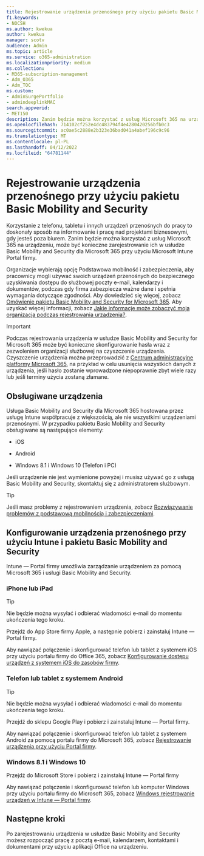 ```yaml
---
title: Rejestrowanie urządzenia przenośnego przy użyciu pakietu Basic Mobility and Security
f1.keywords:
- NOCSH
ms.author: kwekua
author: kwekua
manager: scotv
audience: Admin
ms.topic: article
ms.service: o365-administration
ms.localizationpriority: medium
ms.collection:
- M365-subscription-management
- Adm_O365
- Adm_TOC
ms.custom:
- AdminSurgePortfolio
- admindeeplinkMAC
search.appverid:
- MET150
description: Zanim będzie można korzystać z usług Microsoft 365 na urządzeniu, może być konieczne zarejestrowanie ich w usłudze Basic Mobility and Security dla Microsoft 365.
ms.openlocfilehash: 714102cf252e4dc483794f4e4280420256bfb0c3
ms.sourcegitcommit: ac0ae5c2888e2b323e36bad041a4abef196c9c96
ms.translationtype: MT
ms.contentlocale: pl-PL
ms.lasthandoff: 04/12/2022
ms.locfileid: "64781144"
---
```

# <a name="enroll-your-mobile-device-using-basic-mobility-and-security"></a>Rejestrowanie urządzenia przenośnego przy użyciu pakietu Basic Mobility and Security

Korzystanie z telefonu, tabletu i innych urządzeń przenośnych do pracy to doskonały sposób na informowanie i pracę nad projektami biznesowymi, gdy jesteś poza biurem. Zanim będzie można korzystać z usług Microsoft 365 na urządzeniu, może być konieczne zarejestrowanie ich w usłudze Basic Mobility and Security dla Microsoft 365 przy użyciu Microsoft Intune Portal firmy.

Organizacje wybierają opcję Podstawowa mobilność i zabezpieczenia, aby pracownicy mogli używać swoich urządzeń przenośnych do bezpiecznego uzyskiwania dostępu do służbowej poczty e-mail, kalendarzy i dokumentów, podczas gdy firma zabezpiecza ważne dane i spełnia wymagania dotyczące zgodności. Aby dowiedzieć się więcej, zobacz [Omówienie pakietu Basic Mobility and Security for Microsoft 365](overview.md). Aby uzyskać więcej informacji, zobacz [Jakie informacje może zobaczyć moja organizacja podczas rejestrowania urządzenia?](/intune-user-help/what-info-can-your-company-see-when-you-enroll-your-device-in-intune).

> [!IMPORTANT]
> Podczas rejestrowania urządzenia w usłudze Basic Mobility and Security for Microsoft 365 może być konieczne skonfigurowanie hasła wraz z zezwoleniem organizacji służbowej na czyszczenie urządzenia. Czyszczenie urządzenia można przeprowadzić z <a href="https://go.microsoft.com/fwlink/p/?linkid=2024339" target="_blank">Centrum administracyjne platformy Microsoft 365</a>, na przykład w celu usunięcia wszystkich danych z urządzenia, jeśli hasło zostanie wprowadzone niepoprawnie zbyt wiele razy lub jeśli terminy użycia zostaną złamane.

## <a name="supported-devices"></a>Obsługiwane urządzenia

Usługa Basic Mobility and Security dla Microsoft 365 hostowana przez usługę Intune współpracuje z większością, ale nie wszystkimi urządzeniami przenośnymi. W przypadku pakietu Basic Mobility and Security obsługiwane są następujące elementy:

- iOS

- Android

- Windows 8.1 i Windows 10 (Telefon i PC)

Jeśli urządzenie nie jest wymienione powyżej i musisz używać go z usługą Basic Mobility and Security, skontaktuj się z administratorem służbowym.

> [!TIP]
> Jeśli masz problemy z rejestrowaniem urządzenia, zobacz [Rozwiązywanie problemów z podstawową mobilnością i zabezpieczeniami](troubleshoot.md).

## <a name="set-up-your-mobile-device-with-intune-and-basic-mobility-and-security"></a>Konfigurowanie urządzenia przenośnego przy użyciu Intune i pakietu Basic Mobility and Security

Intune — Portal firmy umożliwia zarządzanie urządzeniem za pomocą Microsoft 365 i usługi Basic Mobility and Security.

### <a name="iphone-or-ipad"></a>iPhone lub iPad

> [!TIP]
> Nie będzie można wysyłać i odbierać wiadomości e-mail do momentu ukończenia tego kroku.

Przejdź do App Store firmy Apple, a następnie pobierz i zainstaluj Intune — Portal firmy.

Aby nawiązać połączenie i skonfigurować telefon lub tablet z systemem iOS przy użyciu portalu firmy do Office 365, zobacz [Konfigurowanie dostępu urządzeń z systemem iOS do zasobów firmy](/mem/intune/user-help/enroll-your-device-in-intune-ios).

### <a name="android-phone-or-tablet"></a>Telefon lub tablet z systemem Android

> [!TIP]
> Nie będzie można wysyłać i odbierać wiadomości e-mail do momentu ukończenia tego kroku.

Przejdź do sklepu Google Play i pobierz i zainstaluj Intune — Portal firmy.

Aby nawiązać połączenie i skonfigurować telefon lub tablet z systemem Android za pomocą portalu firmy do Microsoft 365, zobacz [Rejestrowanie urządzenia przy użyciu Portal firmy](/mem/intune/user-help/enroll-device-android-company-portal).

### <a name="windows-81-and-windows-10"></a>Windows 8.1 i Windows 10

Przejdź do Microsoft Store i pobierz i zainstaluj Intune — Portal firmy

Aby nawiązać połączenie i skonfigurować telefon lub komputer Windows przy użyciu portalu firmy do Microsoft 365, zobacz [Windows rejestrowanie urządzeń w Intune — Portal firmy](/intune-user-help/windows-enrollment-company-portal).

## <a name="next-steps"></a>Następne kroki

Po zarejestrowaniu urządzenia w usłudze Basic Mobility and Security możesz rozpocząć pracę z pocztą e-mail, kalendarzem, kontaktami i dokumentami przy użyciu aplikacji Office na urządzeniu.